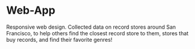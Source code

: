 # Web-App
Responsive web design. Collected data on record stores around San Francisco, to help others find the closest record store to them, stores that buy records, and find their favorite genres!
